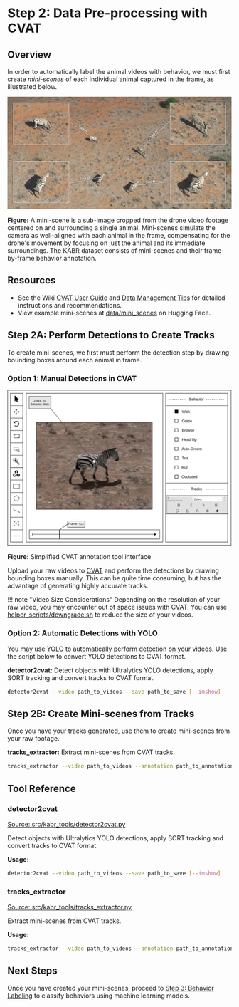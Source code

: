 # Step 2: Data Pre-processing with CVAT

## Overview

In order to automatically label the animal videos with behavior, we must first create *mini-scenes* of each individual animal captured in the frame, as illustrated below.

![Mini-scenes](../images/im_mini-scenes.jpg)

**Figure:** A mini-scene is a sub-image cropped from the drone video footage centered on and surrounding a single animal. Mini-scenes simulate the camera as well-aligned with each animal in the frame, compensating for the drone's movement by focusing on just the animal and its immediate surroundings. The KABR dataset consists of mini-scenes and their frame-by-frame behavior annotation.

## Resources

- See the Wiki [CVAT User Guide](https://github.com/Imageomics/kabr-tools/wiki/CVAT-User-Guide) and [Data Management Tips](https://github.com/Imageomics/kabr-tools/wiki/Data-Management-Tips) for detailed instructions and recommendations.
- View example mini-scenes at [data/mini_scenes](https://huggingface.co/imageomics/x3d-kabr-kinetics/tree/main/data/mini_scenes) on Hugging Face.

## Step 2A: Perform Detections to Create Tracks

To create mini-scenes, we first must perform the detection step by drawing bounding boxes around each animal in frame.

### Option 1: Manual Detections in CVAT

![CVAT Interface](../images/cvat_annotation_tool.png)

**Figure:** Simplified CVAT annotation tool interface

Upload your raw videos to [CVAT](https://www.cvat.ai/) and perform the detections by drawing bounding boxes manually. This can be quite time consuming, but has the advantage of generating highly accurate tracks.

!!! note "Video Size Considerations"
    Depending on the resolution of your raw video, you may encounter out of space issues with CVAT. You can use [helper_scripts/downgrade.sh](../../helper_scripts/downgrade.sh) to reduce the size of your videos.

### Option 2: Automatic Detections with YOLO

You may use [YOLO](https://docs.ultralytics.com/) to automatically perform detection on your videos. Use the script below to convert YOLO detections to CVAT format.

**detector2cvat:** Detect objects with Ultralytics YOLO detections, apply SORT tracking and convert tracks to CVAT format.

```bash
detector2cvat --video path_to_videos --save path_to_save [--imshow]
```

## Step 2B: Create Mini-scenes from Tracks

Once you have your tracks generated, use them to create mini-scenes from your raw footage.

**tracks_extractor:** Extract mini-scenes from CVAT tracks.

```bash
tracks_extractor --video path_to_videos --annotation path_to_annotations [--tracking] [--imshow]
```

## Tool Reference

### detector2cvat

[Source: src/kabr_tools/detector2cvat.py](../../src/kabr_tools/detector2cvat.py)

Detect objects with Ultralytics YOLO detections, apply SORT tracking and convert tracks to CVAT format.

**Usage:**
```bash
detector2cvat --video path_to_videos --save path_to_save [--imshow]
```

### tracks_extractor  

[Source: src/kabr_tools/tracks_extractor.py](../../src/kabr_tools/tracks_extractor.py)

Extract mini-scenes from CVAT tracks.

**Usage:**
```bash
tracks_extractor --video path_to_videos --annotation path_to_annotations [--tracking] [--imshow]
```

## Next Steps

Once you have created your mini-scenes, proceed to [Step 3: Behavior Labeling](behavior-labeling.md) to classify behaviors using machine learning models.
